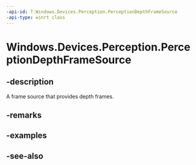 ----api-id: T:Windows.Devices.Perception.PerceptionDepthFrameSource
-api-type: winrt class
---<!-- Class syntax.public class PerceptionDepthFrameSource : Windows.Devices.Perception.IPerceptionDepthFrameSource, Windows.Devices.Perception.IPerceptionDepthFrameSource2--># Windows.Devices.Perception.PerceptionDepthFrameSource## -descriptionA frame source that provides depth frames.## -remarks## -examples## -see-also